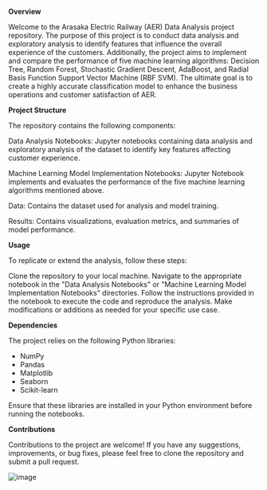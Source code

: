 **Overview**

Welcome to the Arasaka Electric Railway (AER) Data Analysis project repository. The purpose of this project is to conduct data analysis and exploratory analysis to identify features that influence the overall experience of the customers. Additionally, the project aims to implement and compare the performance of five machine learning algorithms: Decision Tree, Random Forest, Stochastic Gradient Descent, AdaBoost, and Radial Basis Function Support Vector Machine (RBF SVM). The ultimate goal is to create a highly accurate classification model to enhance the business operations and customer satisfaction of AER.

**Project Structure**

The repository contains the following components:

Data Analysis Notebooks: Jupyter notebooks containing data analysis and exploratory analysis of the dataset to identify key features affecting customer experience.

Machine Learning Model Implementation Notebooks: Jupyter Notebook implements and evaluates the performance of the five machine learning algorithms mentioned above.

Data: Contains the dataset used for analysis and model training.

Results: Contains visualizations, evaluation metrics, and summaries of model performance.

**Usage**

To replicate or extend the analysis, follow these steps:

Clone the repository to your local machine.
Navigate to the appropriate notebook in the "Data Analysis Notebooks" or "Machine Learning Model Implementation Notebooks" directories.
Follow the instructions provided in the notebook to execute the code and reproduce the analysis.
Make modifications or additions as needed for your specific use case.

**Dependencies**

The project relies on the following Python libraries:

* NumPy
* Pandas
* Matplotlib
* Seaborn
* Scikit-learn
  
Ensure that these libraries are installed in your Python environment before running the notebooks.

**Contributions**

Contributions to the project are welcome! If you have any suggestions, improvements, or bug fixes, please feel free to clone the repository and submit a pull request.

![image](https://github.com/Modi1997/Arasaka-Electric-Railway-AER-/assets/83775634/fba50f0c-051a-4c81-9bef-713ae936fa1a)
